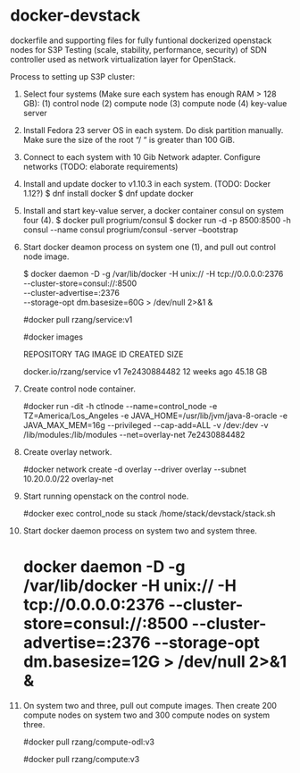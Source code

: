 # docker-devstack
dockerfile and supporting files for fully funtional dockerized openstack nodes for S3P Testing (scale, stability, performance, security) of SDN controller used as network virtualization layer for OpenStack.

Process to setting up S3P cluster:
1) Select four systems (Make sure each system has enough RAM > 128 GB):
	(1) control node
	(2) compute node
	(3) compute node
	(4) key-value server

2. Install Fedora 23 server OS in each system.  Do disk partition manually. Make sure the size of the root “/ “ is greater than 100 GiB.

3. Connect to each system with 10 Gib Network adapter.  Configure networks (TODO: elaborate requirements)

4. Install and update docker to v1.10.3 in each system.  (TODO: Docker 1.12?)
	$ dnf install docker
	$ dnf update docker

5. Install and start key-value server, a docker container consul on system four (4).
	$ docker pull progrium/consul
	$ docker run -d -p 8500:8500 -h consul --name consul progrium/consul -server –bootstrap

6. Start docker deamon process on system one (1), and pull out control node image.

    $ docker daemon -D -g /var/lib/docker -H unix:// -H tcp://0.0.0.0:2376 \
        --cluster-store=consul://<consul IP address>:8500 \
        --cluster-advertise=<NIC interface name to consul>:2376 \
        --storage-opt dm.basesize=60G  > /dev/null 2>&1 &

    #docker pull rzang/service:v1

    #docker images

    REPOSITORY                TAG                 IMAGE ID            CREATED             SIZE

    docker.io/rzang/service   v1                  7e2430884482        12 weeks ago        45.18 GB

7. Create control node container.

    #docker run -dit -h ctlnode --name=control_node -e TZ=America/Los_Angeles -e JAVA_HOME=/usr/lib/jvm/java-8-oracle -e JAVA_MAX_MEM=16g --privileged --cap-add=ALL -v /dev:/dev -v /lib/modules:/lib/modules --net=overlay-net 7e2430884482

8. Create overlay network.

     #docker network create -d overlay   --driver overlay   --subnet 10.20.0.0/22   overlay-net

9. Start running openstack on the control node.

     #docker exec control_node su stack /home/stack/devstack/stack.sh

10. Start docker daemon process on system two and system three.

     # docker daemon -D -g /var/lib/docker -H unix:// -H tcp://0.0.0.0:2376  --cluster-store=consul://<consul IP address>:8500 --cluster-advertise=<NIC interface name to consul>:2376 --storage-opt dm.basesize=12G > /dev/null 2>&1 &

11. On system two and three, pull out compute images. Then create 200 compute nodes on system two and 300 compute nodes on system three.

     #docker pull rzang/compute-odl:v3

     #docker pull rzang/compute:v3
